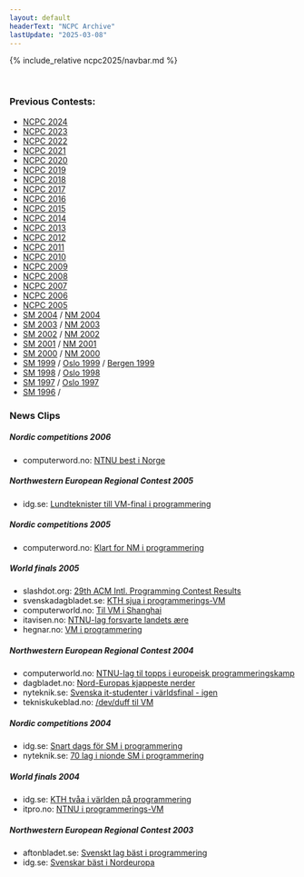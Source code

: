 ```yaml
---
layout: default
headerText: "NCPC Archive"
lastUpdate: "2025-03-08"
---
```


{% include_relative ncpc2025/navbar.md %}

<br/>

### Previous Contests:

<ul>
<li><a href="ncpc2024/">NCPC 2024</a></li>
<li><a href="ncpc2023/">NCPC 2023</a></li>
<li><a href="ncpc2022/">NCPC 2022</a></li>
<li><a href="ncpc2021/">NCPC 2021</a></li>
<li><a href="ncpc2020/">NCPC 2020</a></li>
<li><a href="ncpc2019/">NCPC 2019</a></li>
<li><a href="ncpc2018/">NCPC 2018</a></li>
<li><a href="ncpc2017/">NCPC 2017</a></li>
<li><a href="ncpc2016/">NCPC 2016</a></li>
<li><a href="ncpc2015/">NCPC 2015</a></li>
<li><a href="ncpc2014/">NCPC 2014</a></li>
<li><a href="ncpc2013/">NCPC 2013</a></li>
<li><a href="ncpc2012/">NCPC 2012</a></li>
<li><a href="ncpc2011/">NCPC 2011</a></li>
<li><a href="ncpc2010/">NCPC 2010</a></li>
<li><a href="ncpc2009/">NCPC 2009</a></li>
<li><a href="ncpc2008/">NCPC 2008</a></li>
<li><a href="ncpc2007/">NCPC 2007</a></li>
<li><a href="ncpc2006/">NCPC 2006</a></li>
<li><a href="ncpc2005/">NCPC 2005</a></li>
<li><a href="http://www.ida.liu.se/projects/progcontest/progsm/2004/">SM 2004</a> /
    <a href="http://www.ifi.uio.no/~db/nm-i-programmering/nm2004/">NM 2004</a></li>
<li><a href="http://www.ida.liu.se/projects/progcontest/progsm/2003/">SM 2003</a> /
    <a href="http://www.ifi.uio.no/~db/nm-i-programmering/nm2003/">NM 2003</a></li>
<li><a href="http://www.ida.liu.se/projects/progcontest/progsm/2002/">SM 2002</a> /
    <a href="http://www.ifi.uio.no/~db/nm-i-programmering/nm2002/">NM 2002</a></li>
<li><a href="http://www.cs.lth.se/contest/c01/">SM 2001</a> /
    <a href="http://www.ifi.uio.no/~db/nm-i-programmering/nm2001/">NM 2001</a></li>
<li><a href="http://www.cs.lth.se/contest/c00/">SM 2000</a> /
    <a href="http://www.ifi.uio.no/~db/nm-i-programmering/nm2000/">NM 2000</a></li>
<li><a href="http://www.cs.lth.se/contest/c99/">SM 1999</a> /
    <a href="http://www.ifi.uio.no/~db/ifi-m97/">Oslo 1999</a> /
    <a href="http://www.ii.uib.no/nyheter/prog99/">Bergen 1999</a>
</li>
<li><a href="http://www.cs.lth.se/contest/c98/">SM 1998</a> /
    <a href="http://www.ifi.uio.no/~db/ifi-m97/">Oslo 1998</a>
</li>
<li><a href="http://www.cs.lth.se/contest/c97/">SM 1997</a> /
    <a href="http://www.ifi.uio.no/~db/ifi-m97/">Oslo 1997</a>
</li>
<li><a href="http://www.cs.lth.se/contest/c96/">SM 1996</a> /
</li>

</ul>

### News Clips

<h5>Nordic competitions 2006</h5>
<ul>
    <li>computerword.no:
        <a href="http://www.idg.no/bransje/bransjenyheter/article17479.ece">NTNU best i Norge</a></li>
</ul>

<h5>Northwestern European Regional Contest 2005</h5>
<ul>
    <li>idg.se:
        <a href="http://www.idg.se/ArticlePages/200511/14/20051114153342_CS/20051114153342_CS.dbp.asp">Lundteknister till VM-final i programmering</a></li>
</ul>

<h5>Nordic competitions 2005</h5>
<ul>
    <li>computerword.no:
        <a href="http://www.computerworld.no/index.cfm/siste_nytt/artikkel/id/53719">Klart for NM i programmering</a></li>
</ul>

<h5>World finals 2005</h5>
<ul>
    <li>slashdot.org:
        <a href="http://developers.slashdot.org/article.pl?sid=05/04/07/1437242&amp;tid=156&amp;tid=146&amp;tid=14">29th ACM Intl. Programming Contest Results</a></li>
    <li>svenskadagbladet.se:
        <a href="http://www.svd.se/dynamiskt/naringsliv/did_9495208.asp">KTH sjua i programmerings-VM</a></li>
    <li>computerworld.no:
        <a href="http://www.cw.no/index.cfm/fuseaction/artikkel/id/49838">Til VM i Shanghai</a></li>
    <li>itavisen.no:
        <a href="http://www.itavisen.no/showArticle.php?articleId=1305879">NTNU-lag forsvarte landets &aelig;re</a></li>
    <li>hegnar.no:
        <a href="http://www.hegnar.no/IT-Kanalen/newsdet.asp?id=179223&amp;cat=110">VM i programmering</a></li>
</ul>

<h5>Northwestern European Regional Contest 2004</h5>
<ul>
    <li>computerworld.no:
        <a href="http://www.cw.no/index.cfm/prioritert/artikkel/id/46747">NTNU-lag til topps i europeisk programmeringskamp</a></li>
    <li>dagbladet.no:
        <a href="http://www.dagbladet.no/kunnskap/2004/11/16/414728.html">Nord-Europas kjappeste nerder</a></li>
    <li>nyteknik.se:
        <a href="http://www.nyteknik.se/art/37543">Svenska it-studenter i v&auml;rldsfinal - igen</a></li>
    <li>tekniskukeblad.no:
        <a href="http://www.tu.no/nyheter/ikt/article30852.ece">/dev/duff til VM</a></li>
    <!--
    <li>digi.no:
        <a href="http://www.digi.no/php/art.php?id=112540">Norge vant mesterskap i programmering</a></li>
    <li>ibm.no:
        <a href="http://www.ibm.com/news/no/no/2005/03/11-ntnu.html">IBM hedrer Nord-Europas beste programmerere</a></li>
    <li>katrinebjerg.net
        <a href="http://www.katrinebjerg.net/nyhedsbrev/03/dec03/progr.htm">Kodens mestre</a></li>
    -->
</ul>

<h5>Nordic competitions 2004</h5>
<ul>
    <li>idg.se:
        <a href="http://www.idg.se/ArticlePages/200409/13/20040913080921_CS/20040913080921_CS.dbp.asp">Snart dags f&ouml;r SM i programmering</a></li>
    <li>nyteknik.se:
        <a href="http://www.nyteknik.se/art/36158">70 lag i nionde SM i programmering</a></li>
</ul>

<h5>World finals 2004</h5>
<ul>
    <li>idg.se:
        <a href="http://www.idg.se/ArticlePages/200404/01/20040401143323_CS/20040401143323_CS.dbp.asp">KTH tv&aring;a i v&auml;rlden p&aring; programmering</a></li>
    <li>itpro.no:
        <a href="http://itpro.no/art/5119.html">NTNU i programmerings-VM</a></li>
</ul>

<h5>Northwestern European Regional Contest 2003</h5>
<ul>
    <li>aftonbladet.se:
        <a href="http://www.aftonbladet.se/vss/telegram/0,1082,62510285_852__,00.html">Svenskt lag b&auml;st i programmering</a></li>
    <li>idg.se:
        <a href="http://domino.idg.se/cs/artikel.nsf/0/f23b8c139ce070c2c1256de3002e6dbf?OpenDocument">Svenskar b&auml;st i Nordeuropa</a></li>
</ul>
